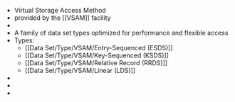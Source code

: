 - Virtual Storage Access Method
- provided by the [[VSAM]] facility
-
- A family of data set types optimized for performance and flexible access
- Types:
	- [[Data Set/Type/VSAM/Entry-Sequenced (ESDS)]]
	- [[Data Set/Type/VSAM/Key-Sequenced (KSDS)]]
	- [[Data Set/Type/VSAM/Relative Record (RRDS)]]
	- [[Data Set/Type/VSAM/Linear (LDS)]]
-
-
-